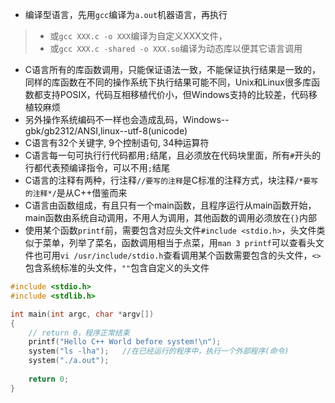 * 编译型语言，先用`gcc`编译为`a.out`机器语言，再执行
> + 或`gcc XXX.c -o XXX`编译为自定义XXX文件，
> + 或`gcc XXX.c -shared -o XXX.so`编译为动态库以便其它语言调用
* C语言所有的库函数调用，只能保证语法一致，不能保证执行结果是一致的，同样的库函数在不同的操作系统下执行结果可能不同，Unix和Linux很多库函数都支持POSIX，代码互相移植代价小，但Windows支持的比较差，代码移植较麻烦
* 另外操作系统编码不一样也会造成乱码，Windows--gbk/gb2312/ANSI,linux--utf-8(unicode)
* C语言有32个关键字, 9个控制语句, 34种运算符
* C语言每一句可执行行代码都用`;`结尾，且必须放在代码块里面，所有`#`开头的行都代表预编译指令，可以不用`;`结尾
* C语言的注释有两种，行注释`//要写的注释`是C标准的注释方式，块注释`/*要写的注释*/`是从C++借鉴而来
* C语言由函数组成，有且只有一个main函数，且程序运行从main函数开始，main函数由系统自动调用，不用人为调用，其他函数的调用必须放在`{}`内部
* 使用某个函数`printf`前，需要包含对应头文件`#include <stdio.h>`，头文件类似于菜单，列举了菜名，函数调用相当于点菜，用`man 3 printf`可以查看头文件也可用`vi /usr/include/stdio.h`查看调用某个函数需要包含的头文件，`<>`包含系统标准的头文件，`""`包含自定义的头文件

```C
#include <stdio.h>
#include <stdlib.h>

int main(int argc, char *argv[])
{
    // return 0，程序正常结束
    printf("Hello C++ World before system!\n");
    system("ls -lha");   //在已经运行的程序中，执行一个外部程序(命令)
    system("./a.out");
    
    return 0;
}
```
